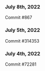 ### July 8th, 2022

Commit #867

### July 5th, 2022

Commit #314353


### July 4th, 2022

Commit #72281
